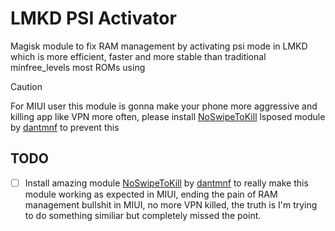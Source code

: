 # LMKD PSI Activator
Magisk module to fix RAM management by activating psi mode in LMKD which is more efficient, faster and more stable than traditional minfree_levels most ROMs using
> [!CAUTION]
> For MIUI user this module is gonna make your phone more aggressive and killing app like VPN more often, please install [NoSwipeToKill](https://github.com/dantmnf/NoSwipeToKill) lsposed module by [dantmnf](https://github.com/dantmnf) to prevent this

## TODO

- [ ] Install amazing module [NoSwipeToKill](https://github.com/dantmnf/NoSwipeToKill) by [dantmnf](https://github.com/dantmnf) to really make this module working as expected in MIUI, ending the pain of RAM management bullshit in MIUI, no more VPN killed, the truth is I'm trying to do something similiar but completely missed the point.
